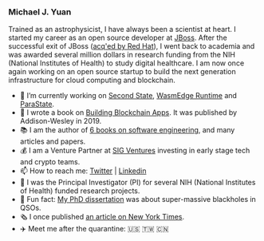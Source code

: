 ### Michael J. Yuan

Trained as an astrophysicist, I have always been a scientist at heart. I started my career as an open source developer at [JBoss](https://en.wikipedia.org/wiki/JBoss_(company)). After the successful exit of JBoss ([acq'ed by Red Hat](https://www.cnet.com/news/red-hat-scoops-up-jboss/)), I went back to academia and was awarded several million dollars in research funding from the NIH (National Institutes of Health) to study digital healthcare. I am now once again working on an open source startup to build the next generation infrastructure for cloud computing and blockchain. 

- 🦄 I’m currently working on [Second State](https://www.secondstate.io/), [WasmEdge Runtime](https://github.com/WasmEdge/WasmEdge) and [ParaState](https://www.parastate.io/).
- 📝 I wrote a book on [Building Blockchain Apps](https://www.buildingblockchainapps.com/). It was published by Addison-Wesley in 2019.
- 📚 I am the author of [6 books on software engineering](books.md), and many articles and papers.
- 💰 I am a Venture Partner at [SIG Ventures](https://www.crunchbase.com/organization/sig-china) investing in early stage tech and crypto teams.
- 📫 How to reach me: [Twitter](https://twitter.com/juntao) | [Linkedin](https://www.linkedin.com/in/myuan/)
- 🧬 I was the Principal Investigator (PI) for several NIH (National Institutes of Health) funded research projects.
- 🔭 Fun fact: [My PhD dissertation](https://repositories.lib.utexas.edu/bitstream/handle/2152/1462/yuand14885.pdf) was about super-massive blackholes in QSOs.
- 🗞 I once published [an article on New York Times](https://archive.nytimes.com/www.nytimes.com/external/venturebeat/2009/10/07/07venturebeat-will-health-20-startups-usher-in-consumer-dr-51571.html).
- ✈️ Meet me after the quarantine: 🇺🇸 🇹🇼 🇨🇳 
